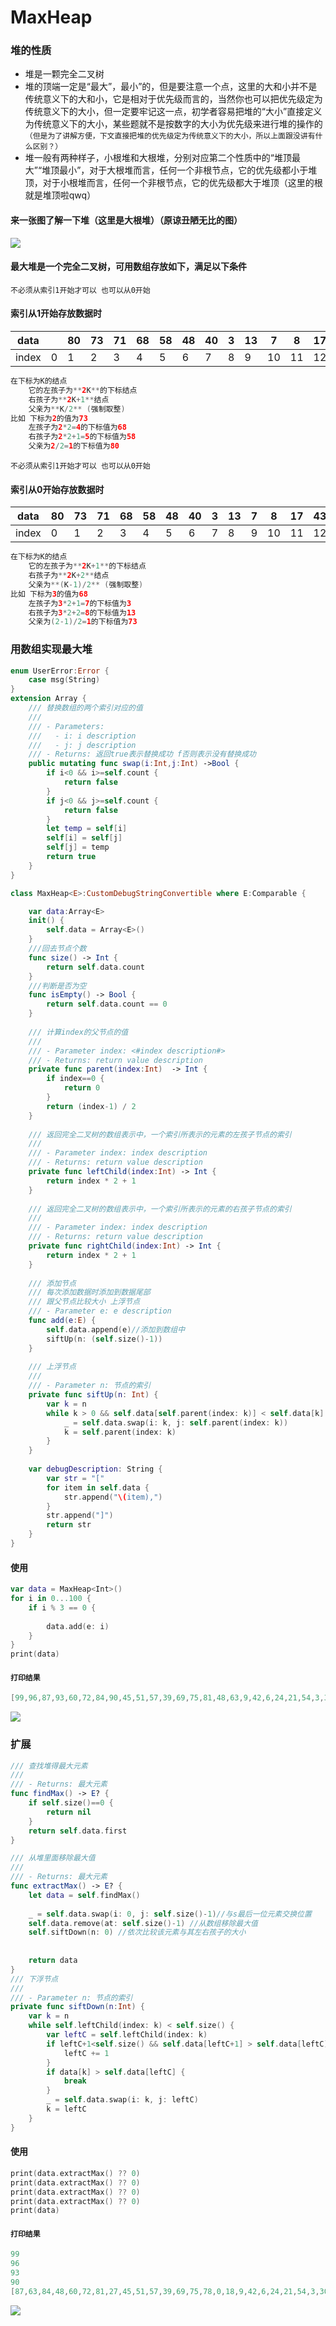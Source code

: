 # MaxHeap
### 堆的性质
- 堆是一颗完全二叉树
- 堆的顶端一定是“最大”，最小”的，但是要注意一个点，这里的大和小并不是传统意义下的大和小，它是相对于优先级而言的，当然你也可以把优先级定为传统意义下的大小，但一定要牢记这一点，初学者容易把堆的“大小”直接定义为传统意义下的大小，某些题就不是按数字的大小为优先级来进行堆的操作的`（但是为了讲解方便，下文直接把堆的优先级定为传统意义下的大小，所以上面跟没讲有什么区别？）`
- 堆一般有两种样子，小根堆和大根堆，分别对应第二个性质中的“堆顶最大”“堆顶最小”，对于大根堆而言，任何一个非根节点，它的优先级都小于堆顶，对于小根堆而言，任何一个非根节点，它的优先级都大于堆顶（这里的根就是堆顶啦qwq）

#### 来一张图了解一下堆（这里是大根堆）（原谅丑陋无比的图）
![](https://www.guotzh.com/2019/05/14/%E6%95%B0%E6%8D%AE%E7%BB%93%E6%9E%84%E4%B9%8B%E4%BA%8C%E5%8F%89%E5%A0%86/erchadui.png)
<!-- more -->
#### 最大堆是一个完全二叉树，可用数组存放如下，满足以下条件


`不必须从索引1开始才可以 也可以从0开始`
#### 索引从1开始存放数据时
data| |80|73|71|68|58|48|40|3|13|7|8|17|43|25
-- | -| -| -| -| -| -| -| -| -| -| -| -| -| -|-|
index|0 | 1|2|3|4|5|6|7|8|9|10|11|12|13|14|
```swift
在下标为K的结点  
    它的左孩子为**2K**的下标结点    
    右孩子为**2K+1**结点     
    父亲为**K/2** (强制取整)
比如 下标为2的值为73   
    左孩子为2*2=4的下标值为68  
    右孩子为2*2+1=5的下标值为58    
    父亲为2/2=1的下标值为80
```
`不必须从索引1开始才可以 也可以从0开始`
#### 索引从0开始存放数据时
data| 80|73|71|68|58|48|40|3|13|7|8|17|43|25
-- | -| -| -| -| -| -| -| -| -| -| -| -| -| -|
index|0 | 1|2|3|4|5|6|7|8|9|10|11|12|13|
```swift
在下标为K的结点  
    它的左孩子为**2K+1**的下标结点    
    右孩子为**2K+2**结点     
    父亲为**(K-1)/2** (强制取整)
比如 下标为3的值为68   
    左孩子为3*2+1=7的下标值为3  
    右孩子为3*2+2=8的下标值为13    
    父亲为(2-1)/2=1的下标值为73
```

### 用数组实现最大堆

```swift
enum UserError:Error {
    case msg(String)
}
extension Array {
    /// 替换数组的两个索引对应的值
    ///
    /// - Parameters:
    ///   - i: i description
    ///   - j: j description
    /// - Returns: 返回true表示替换成功 f否则表示没有替换成功
    public mutating func swap(i:Int,j:Int) ->Bool {
        if i<0 && i>=self.count {
            return false
        }
        if j<0 && j>=self.count {
            return false
        }
        let temp = self[i]
        self[i] = self[j]
        self[j] = temp
        return true
    }
}

class MaxHeap<E>:CustomDebugStringConvertible where E:Comparable {

    var data:Array<E>
    init() {
        self.data = Array<E>()
    }
    ///回去节点个数
    func size() -> Int {
        return self.data.count
    }
    ///判断是否为空
    func isEmpty() -> Bool {
        return self.data.count == 0
    }
    
    /// 计算index的父节点的值
    ///
    /// - Parameter index: <#index description#>
    /// - Returns: return value description
    private func parent(index:Int)  -> Int {
        if index==0 {
            return 0
        }
        return (index-1) / 2
    }
    
    /// 返回完全二叉树的数组表示中，一个索引所表示的元素的左孩子节点的索引
    ///
    /// - Parameter index: index description
    /// - Returns: return value description
    private func leftChild(index:Int) -> Int {
        return index * 2 + 1
    }
    
    /// 返回完全二叉树的数组表示中，一个索引所表示的元素的右孩子节点的索引
    ///
    /// - Parameter index: index description
    /// - Returns: return value description
    private func rightChild(index:Int) -> Int {
        return index * 2 + 1
    }
    
    /// 添加节点
    /// 每次添加数据时添加到数据尾部
    /// 跟父节点比较大小 上浮节点
    /// - Parameter e: e description
    func add(e:E) {
        self.data.append(e)//添加到数组中
        siftUp(n: (self.size()-1))
    }
    
    /// 上浮节点
    ///
    /// - Parameter n: 节点的索引
    private func siftUp(n: Int) {
        var k = n
        while k > 0 && self.data[self.parent(index: k)] < self.data[k] {
            _ = self.data.swap(i: k, j: self.parent(index: k))
            k = self.parent(index: k)
        }
    }
    
    var debugDescription: String {
        var str = "["
        for item in self.data {
            str.append("\(item),")
        }
        str.append("]")
        return str
    }
}

```
#### 使用
```swift
var data = MaxHeap<Int>()
for i in 0...100 {
    if i % 3 == 0 {
        
        data.add(e: i)
    }
}
print(data)

```
#### `打印结果`
```swift
[99,96,87,93,60,72,84,90,45,51,57,39,69,75,81,48,63,9,42,6,24,21,54,3,30,15,66,12,36,33,78,0,27,18,]
```
![](https://www.guotzh.com/2019/05/14/%E6%95%B0%E6%8D%AE%E7%BB%93%E6%9E%84%E4%B9%8B%E4%BA%8C%E5%8F%89%E5%A0%86/dayinjieguoyanzhengzuidadui.png)

### 扩展 
```swift
/// 查找堆得最大元素
///
/// - Returns: 最大元素
func findMax() -> E? {
    if self.size()==0 {
        return nil
    }
    return self.data.first
}

/// 从堆里面移除最大值
///
/// - Returns: 最大元素
func extractMax() -> E? {
    let data = self.findMax()
    
    _ = self.data.swap(i: 0, j: self.size()-1)//与s最后一位元素交换位置
    self.data.remove(at: self.size()-1) //从数组移除最大值
    self.siftDown(n: 0) //依次比较该元素与其左右孩子的大小
    
    
    return data
}
/// 下浮节点
///
/// - Parameter n: 节点的索引
private func siftDown(n:Int) {
    var k = n
    while self.leftChild(index: k) < self.size() {
        var leftC = self.leftChild(index: k)
        if leftC+1<self.size() && self.data[leftC+1] > self.data[leftC] {
            leftC += 1
        }
        if data[k] > self.data[leftC] {
            break
        }
        _ = self.data.swap(i: k, j: leftC)
        k = leftC
    }
}
```
#### 使用
```swift
print(data.extractMax() ?? 0)
print(data.extractMax() ?? 0)
print(data.extractMax() ?? 0)
print(data.extractMax() ?? 0)
print(data)

```
#### `打印结果`
```swift
99
96
93
90
[87,63,84,48,60,72,81,27,45,51,57,39,69,75,78,0,18,9,42,6,24,21,54,3,30,15,66,12,36,33,]
```
![](https://www.guotzh.com/2019/05/14/%E6%95%B0%E6%8D%AE%E7%BB%93%E6%9E%84%E4%B9%8B%E4%BA%8C%E5%8F%89%E5%A0%86/yichuzuidazhidezuidadui.png)
